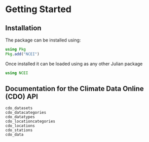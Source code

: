# Getting Started

## Installation

The package can be installed using:
```julia
using Pkg
Pkg.add("NCEI")
```

Once installed it can be loaded using as any other Julian package
```julia
using NCEI
```

## Documentation for the Climate Data Online (CDO) API

```@docs
cdo_datasets
cdo_datacategories
cdo_datatypes
cdo_locationcategories
cdo_locations
cdo_stations
cdo_data
```
